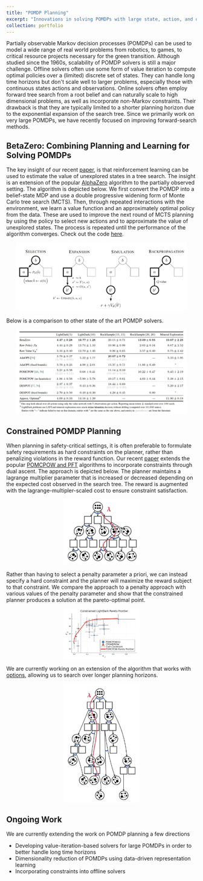 ```yaml
---
title: "POMDP Planning"
excerpt: "Innovations in solving POMDPs with large state, action, and observation spaces<br/><img src='/images/pomdps/betazero.jpg'>"
collection: portfolio
---
```


<style>
    .image-container {
        text-align: center;
    }
</style>

Partially observable Markov decision processes (POMDPs) can be used to model a wide range of real world problems from robotics, to games, to critical resource projects necessary for the green transition. Although studied since the 1960s, scalability of POMDP solvers is still a major challenge. Offline solvers often use some form of value iteration to compute optimal policies over a (limited) discrete set of states. They can handle long time horizons but don't scale well to larger problems, especially those with continuous states actions and observations. Online solvers often employ forward tree search from a root belief and can naturally scale to high dimensional problems, as well as incorporate non-Markov constraints. Their drawback is that they are typically limited to a shorter planning horizon due to the exponential expansion of the search tree. Since we primarily work on very large POMDPs, we have recently focused on improving forward-search methods. 


BetaZero: Combining Planning and Learning for Solving POMDPs
----
The key insight of our recent [paper](https://arxiv.org/abs/2306.00249), is that reinforcement learning can be used to estimate the value of unexplored states in a tree search. The insight is an extension of the popular [AlphaZero](https://www.deepmind.com/blog/alphazero-shedding-new-light-on-chess-shogi-and-go) algorithm to the partially observed setting. The algorithm is depicted below. We first convert the POMDP into a belief-state MDP and use a double progressive widening form of Monte Carlo tree search (MCTS). Then, through repeated interactions with the environment, we learn a value function and an approximately optimal policy from the data. These are used to improve the next round of MCTS planning by using the policy to select new actions and to approximate the value of unexplored states. The process is repeated until the performance of the algorithm converges. Check out the code [here](https://github.com/sisl/BetaZero.jl). 

<div class="image-container">
    <img src="/images/pomdps/betazero_summary.jpg" alt="BetaZero Depiction" class="single-image" width="90%" />
</div>

Below is a comparison to other state of the art POMDP solvers.
<div class="image-container">
    <img src="/images/pomdps/betazero_results.jpg" alt="BetaZero Results" class="single-image" width="90%" />
</div>

Constrained POMDP Planning
----
When planning in safety-critical settings, it is often preferable to formulate safety requirements as hard constraints on the planner, rather than penalizing violations in the reward function. Our recent [paper](https://arxiv.org/abs/2212.12154) extends the popular [POMCPOW and PFT](https://arxiv.org/abs/1709.06196) algorithms to incorporate constraints through dual ascent. The approach is depicted below. The planner maintains a lagrange multiplier parameter that is increased or decreased depending on the expected cost observed in the search tree. The reward is augmented with the lagrange-multipler-scaled cost to ensure constraint satisfaction. 

<div class="image-container">
    <img src="/images/pomdps/cpft.jpg" alt="C-PFT" class="single-image" width="40%" />
</div>

Rather than having to select a penalty parameter a priori, we can instead specify a hard constraint and the planner will maximize the reward subject to that constraint. We compare the approach to a penalty approach with various values of the penalty parameter and show that the constrained planner produces a solution at the pareto-optimal point. 

<div class="image-container">
    <img src="/images/pomdps/pareto_frontier.jpg" alt="C-PFT" class="single-image" width="40%" />
</div>

We are currently working on an extension of the algorithm that works with [options](https://people.cs.umass.edu/~barto/courses/cs687/Sutton-Precup-Singh-AIJ99.pdf), allowing us to search over longer planning horizons.  

<div class="image-container">
    <img src="/images/pomdps/cobets.jpg" alt="CoBeTs" class="single-image" width="40%" />
</div>


Ongoing Work
----
We are currently extending the work on POMDP planning a few directions
* Developing value-iteration-based solvers for large POMDPs in order to better handle long time horizons
* Dimensionality reduction of POMDPs using data-driven representation learning
* Incorporating constraints into offline solvers
 
